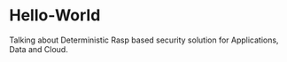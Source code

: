 # Hello-World
Talking about Deterministic Rasp based security solution for Applications, Data and Cloud.
